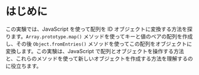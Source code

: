 # はじめに

この実験では、JavaScript を使って配列を ID オブジェクトに変換する方法を探ります。`Array.prototype.map()` メソッドを使ってキーと値のペアの配列を作成し、その後 `Object.fromEntries()` メソッドを使ってこの配列をオブジェクトに変換します。この実験は、JavaScript で配列とオブジェクトを操作する方法と、これらのメソッドを使って新しいオブジェクトを作成する方法を理解するのに役立ちます。
